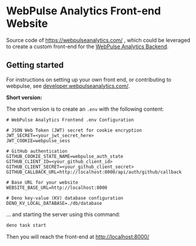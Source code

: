 # WebPulse Analytics Front-end Website

Source code of https://webpulseanalytics.com/ , which could be leveraged to create a custom front-end for the
[WebPulse Analytics Backend](https://github.com/pinta365/webpulsebackend).

## Getting started

For instructions on setting up your own front end, or contributing to webpulse, see
[developer.webpulseanalytics.com/](https://developer.webpulseanalytics.com/frontend/).

**Short version:**

The short version is to create an `.env` with the following content:

```dotenv
# WebPulse Analytics Frontend .env Configuration

# JSON Web Token (JWT) secret for cookie encryption
JWT_SECRET=<your_jwt_secret_here>
JWT_COOKIE=webpulse_sess

# GitHub authentication
GITHUB_COOKIE_STATE_NAME=webpulse_auth_state
GITHUB_CLIENT_ID=<your_github_client_id>
GITHUB_CLIENT_SECRET=<your_github_client_secret>
GITHUB_CALLBACK_URL=http://localhost:8000/api/auth/github/callback

# Base URL for your website
WEBSITE_BASE_URL=http://localhost:8000

# Deno key-value (KV) database configuration
DENO_KV_LOCAL_DATABASE=./db/database
```

... and starting the server using this command:

```bash
deno task start
```

Then you will reach the front-end at [http://localhost:8000/](http://localhost:8000/)
